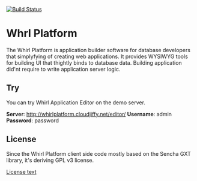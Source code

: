 [![Build Status](https://scrutinizer-ci.com/g/whirlplatform/whirl/badges/build.png?b=master)](https://scrutinizer-ci.com/g/whirlplatform/whirl/build-status/master)

# Whrl Platform

The Whirl Platform is application builder software for database developers that simplyfying of creating web 
applications. It provides WYSIWYG tools for building UI that thightly binds to database data. Building application 
did'nt require to write application server logic.

## Try

You can try Whirl Application Editor on the demo server.


**Server**: http://whirlplatform.cloudjiffy.net/editor/
**Username**: admin
**Password**: password


## License

Since the Whirl Platform client side code mostly  based on the Sencha GXT library, it's deriving GPL v3 license.

[License text](LICENSE)